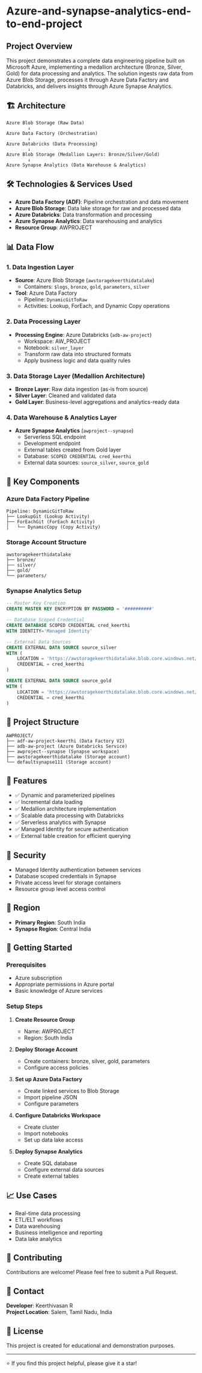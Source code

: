 # Azure-and-synapse-analytics-end-to-end-project
##  Project Overview

This project demonstrates a complete data engineering pipeline built on Microsoft Azure, implementing a medallion architecture (Bronze, Silver, Gold) for data processing and analytics. The solution ingests raw data from Azure Blob Storage, processes it through Azure Data Factory and Databricks, and delivers insights through Azure Synapse Analytics.

## 🏗️ Architecture

```
Azure Blob Storage (Raw Data)
        ↓
Azure Data Factory (Orchestration)
        ↓
Azure Databricks (Data Processing)
        ↓
Azure Blob Storage (Medallion Layers: Bronze/Silver/Gold)
        ↓
Azure Synapse Analytics (Data Warehouse & Analytics)
```

## 🛠️ Technologies & Services Used

- **Azure Data Factory (ADF)**: Pipeline orchestration and data movement
- **Azure Blob Storage**: Data lake storage for raw and processed data
- **Azure Databricks**: Data transformation and processing
- **Azure Synapse Analytics**: Data warehousing and analytics
- **Resource Group**: AWPROJECT

## 📊 Data Flow

### 1. Data Ingestion Layer
- **Source**: Azure Blob Storage (`awstoragekeerthidatalake`)
  - Containers: `$logs`, `bronze`, `gold`, `parameters`, `silver`
- **Tool**: Azure Data Factory
  - Pipeline: `DynamicGitToRaw`
  - Activities: Lookup, ForEach, and Dynamic Copy operations

### 2. Data Processing Layer
- **Processing Engine**: Azure Databricks (`adb-aw-project`)
  - Workspace: AW_PROJECT
  - Notebook: `silver_layer`
  - Transform raw data into structured formats
  - Apply business logic and data quality rules

### 3. Data Storage Layer (Medallion Architecture)
- **Bronze Layer**: Raw data ingestion (as-is from source)
- **Silver Layer**: Cleaned and validated data
- **Gold Layer**: Business-level aggregations and analytics-ready data

### 4. Data Warehouse & Analytics Layer
- **Azure Synapse Analytics** (`awproject--synapse`)
  - Serverless SQL endpoint
  - Development endpoint
  - External tables created from Gold layer
  - Database: `SCOPED CREDENTIAL cred_keerthi`
  - External data sources: `source_silver`, `source_gold`

## 🔧 Key Components

### Azure Data Factory Pipeline
```
Pipeline: DynamicGitToRaw
├── LookupGit (Lookup Activity)
├── ForEachGit (ForEach Activity)
│   └── DynamicCopy (Copy Activity)
```

### Storage Account Structure
```
awstoragekeerthidatalake
├── bronze/
├── silver/
├── gold/
└── parameters/
```

### Synapse Analytics Setup
```sql
-- Master Key Creation
CREATE MASTER KEY ENCRYPTION BY PASSWORD = '##########'

-- Database Scoped Credential
CREATE DATABASE SCOPED CREDENTIAL cred_keerthi
WITH IDENTITY='Managed Identity'

-- External Data Sources
CREATE EXTERNAL DATA SOURCE source_silver
WITH (
    LOCATION = 'https://awstoragekeerthidatalake.blob.core.windows.net/silver',
    CREDENTIAL = cred_keerthi
)

CREATE EXTERNAL DATA SOURCE source_gold
WITH (
    LOCATION = 'https://awstoragekeerthidatalake.blob.core.windows.net/gold',
    CREDENTIAL = cred_keerthi
)
```

## 📁 Project Structure

```
AWPROJECT/
├── adf-aw-project-keerthi (Data Factory V2)
├── adb-aw-project (Azure Databricks Service)
├── awproject--synapse (Synapse workspace)
├── awstoragekeerthidatalake (Storage account)
└── defaultsynapse111 (Storage account)
```

## 🎯 Features

- ✅ Dynamic and parameterized pipelines
- ✅ Incremental data loading
- ✅ Medallion architecture implementation
- ✅ Scalable data processing with Databricks
- ✅ Serverless analytics with Synapse
- ✅ Managed Identity for secure authentication
- ✅ External table creation for efficient querying

## 🔐 Security

- Managed Identity authentication between services
- Database scoped credentials in Synapse
- Private access level for storage containers
- Resource group level access control

## 📍 Region

- **Primary Region**: South India
- **Synapse Region**: Central India

## 🚦 Getting Started

### Prerequisites
- Azure subscription
- Appropriate permissions in Azure portal
- Basic knowledge of Azure services

### Setup Steps

1. **Create Resource Group**
   - Name: AWPROJECT
   - Region: South India

2. **Deploy Storage Account**
   - Create containers: bronze, silver, gold, parameters
   - Configure access policies

3. **Set up Azure Data Factory**
   - Create linked services to Blob Storage
   - Import pipeline JSON
   - Configure parameters

4. **Configure Databricks Workspace**
   - Create cluster
   - Import notebooks
   - Set up data lake access

5. **Deploy Synapse Analytics**
   - Create SQL database
   - Configure external data sources
   - Create external tables

## 📈 Use Cases

- Real-time data processing
- ETL/ELT workflows
- Data warehousing
- Business intelligence and reporting
- Data lake analytics

## 🤝 Contributing

Contributions are welcome! Please feel free to submit a Pull Request.

## 📧 Contact

**Developer**: Keerthivasan R  
**Project Location**: Salem, Tamil Nadu, India

## 📝 License

This project is created for educational and demonstration purposes.

---

⭐ If you find this project helpful, please give it a star!

